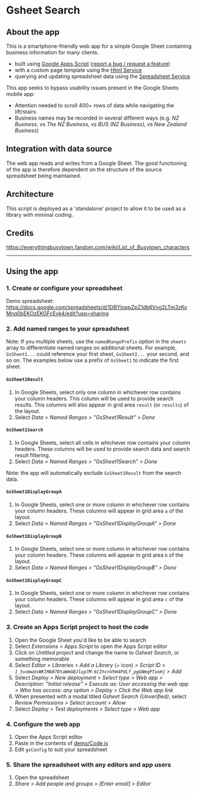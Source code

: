 # Gsheet Search

## About the app

This is a smartphone-friendly web app for a simple Google Sheet containing business information for many clients.

* built using [Google Apps Script](https://developers.google.com/apps-script/reference) ([report a bug / request a feature](https://developers.google.com/apps-script/support))
* with a custom page template using the [Html Service](https://developers.google.com/apps-script/guides/html)
* querying and updating spreadsheet data using the [Spreadsheet Service](https://developers.google.com/apps-script/reference/spreadsheet).

This app seeks to bypass usability issues present in the Google Sheets mobile app:

* Attention needed to scroll 400+ rows of data while navigating the lift/stairs
* Business names may be recorded in several different ways (e.g. *NZ Business*, vs *The NZ Business*, vs *BUS (NZ Business)*, vs *New Zealand Business*)

## Integration with data source

The web app reads and writes from a Google Sheet. The good functioning of the app is therefore dependent on the structure of the source spreadsheet being maintained.

## Architecture

This script is deployed as a 'standalone' project to allow it to be used as a library with minimal coding.

## Credits

<https://everythingbusytown.fandom.com/wiki/List_of_Busytown_characters>

---

## Using the app

### 1. Create or configure your spreadsheet

Demo spreadsheet: <https://docs.google.com/spreadsheets/d/1DBYIoppZpZ1db6Vvg2LTm3zKvMnq0bEKOzEKGFcEvk4/edit?usp=sharing>

### 2. Add named ranges to your spreadsheet

Note: If you multiple sheets, use the `namedRangePrefix` option in the `sheets` array to differentiate named ranges on additional sheets. For example, `GsSheet1...` could reference your first sheet, `GsSheet2...` your second, and so on. The examples below use a prefix of `GsSheet1` to indicate the first sheet.

#### `GsSheet1Result`

1. In Google Sheets, select only one column in whichever row contains your column headers. This column will be used to provide search results. This columns will also appear in grid area `result` (or `results`) of the layout.
2. Select *Data > Named Ranges > "GsSheet1Result" > Done*

#### `GsSheet1Search`

1. In Google Sheets, select all cells in whichever row contains your column headers. These columns will be used to provide search data and search result filtering.
2. Select *Data > Named Ranges > "GsSheet1Search" > Done*

Note: the app will automatically exclude `GsSheet1Result` from the search data.

#### `GsSheet1DisplayGroupA`

1. In Google Sheets, select one or more column in whichever row contains your column headers. These columns will appear in grid area `a` of the layout.
2. Select *Data > Named Ranges > "GsSheet1DisplayGroupA" > Done*

#### `GsSheet1DisplayGroupB`

1. In Google Sheets, select one or more column in whichever row contains your column headers. These columns will appear in grid area `b` of the layout.
2. Select *Data > Named Ranges > "GsSheet1DisplayGroupB" > Done*

#### `GsSheet1DisplayGroupC`

1. In Google Sheets, select one or more column in whichever row contains your column headers. These columns will appear in grid area `c` of the layout.
2. Select *Data > Named Ranges > "GsSheet1DisplayGroupC" > Done*

### 3. Create an Apps Script project to host the code

1. Open the Google Sheet you'd like to be able to search
2. Select *Extensions > Apps Script* to open the Apps Script editor
3. Click on *Untitled project* and change the name to *Gsheet Search*, or something memorable
4. Select *Editor > Libraries > Add a Library* (+ icon) *> Script ID > `1_5vomwUsWKlMA07DtaWmGBJlup7M-kCIhcnVhH4PdLf_pgGNmqPTxoHj` > Add*
5. Select *Deploy > New deployment > Select type > Web app > Description: "Initial release" > Execute as: User accessing the web app > Who has access: any option > Deploy > Click the Web app link*
6. When presented with a modal titled *Gsheet Search (Unverified)*, select *Review Permissions > Select account > Allow*
7. Select *Deploy > Test deployments > Select type > Web app*

### 4. Configure the web app

1. Open the Apps Script editor
2. Paste in the contents of [demo/Code.js](https://raw.githubusercontent.com/dotherightthing/gsheet-search/main/demo/Code.js)
3. Edit `gsConfig` to suit your spreadsheet

### 5. Share the spreadsheet with any editors and app users

1. Open the spreadsheet
2. *Share > Add people and groups > [Enter email] > Editor*
